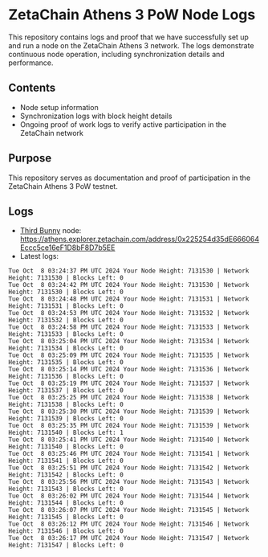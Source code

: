 # ZetaChain Athens 3 PoW Node Logs
This repository contains logs and proof that we have successfully set up and run a node on the ZetaChain Athens 3 network. The logs demonstrate continuous node operation, including synchronization details and performance.

## Contents
- Node setup information
- Synchronization logs with block height details
- Ongoing proof of work logs to verify active participation in the ZetaChain network

## Purpose
This repository serves as documentation and proof of participation in the ZetaChain Athens 3 PoW testnet.

## Logs

- [Third Bunny](https://thirdbunny.xyz/) node: https://athens.explorer.zetachain.com/address/0x225254d35dE666064Eccc5ce16eF1D8bF8D7b5EE
- Latest logs:
```
Tue Oct  8 03:24:37 PM UTC 2024 Your Node Height: 7131530 | Network Height: 7131530 | Blocks Left: 0
Tue Oct  8 03:24:42 PM UTC 2024 Your Node Height: 7131530 | Network Height: 7131530 | Blocks Left: 0
Tue Oct  8 03:24:48 PM UTC 2024 Your Node Height: 7131531 | Network Height: 7131531 | Blocks Left: 0
Tue Oct  8 03:24:53 PM UTC 2024 Your Node Height: 7131532 | Network Height: 7131532 | Blocks Left: 0
Tue Oct  8 03:24:58 PM UTC 2024 Your Node Height: 7131533 | Network Height: 7131533 | Blocks Left: 0
Tue Oct  8 03:25:04 PM UTC 2024 Your Node Height: 7131534 | Network Height: 7131534 | Blocks Left: 0
Tue Oct  8 03:25:09 PM UTC 2024 Your Node Height: 7131535 | Network Height: 7131535 | Blocks Left: 0
Tue Oct  8 03:25:14 PM UTC 2024 Your Node Height: 7131536 | Network Height: 7131536 | Blocks Left: 0
Tue Oct  8 03:25:19 PM UTC 2024 Your Node Height: 7131537 | Network Height: 7131537 | Blocks Left: 0
Tue Oct  8 03:25:25 PM UTC 2024 Your Node Height: 7131538 | Network Height: 7131538 | Blocks Left: 0
Tue Oct  8 03:25:30 PM UTC 2024 Your Node Height: 7131539 | Network Height: 7131539 | Blocks Left: 0
Tue Oct  8 03:25:35 PM UTC 2024 Your Node Height: 7131539 | Network Height: 7131540 | Blocks Left: 1
Tue Oct  8 03:25:41 PM UTC 2024 Your Node Height: 7131540 | Network Height: 7131540 | Blocks Left: 0
Tue Oct  8 03:25:46 PM UTC 2024 Your Node Height: 7131541 | Network Height: 7131541 | Blocks Left: 0
Tue Oct  8 03:25:51 PM UTC 2024 Your Node Height: 7131542 | Network Height: 7131542 | Blocks Left: 0
Tue Oct  8 03:25:56 PM UTC 2024 Your Node Height: 7131543 | Network Height: 7131543 | Blocks Left: 0
Tue Oct  8 03:26:02 PM UTC 2024 Your Node Height: 7131544 | Network Height: 7131544 | Blocks Left: 0
Tue Oct  8 03:26:07 PM UTC 2024 Your Node Height: 7131545 | Network Height: 7131545 | Blocks Left: 0
Tue Oct  8 03:26:12 PM UTC 2024 Your Node Height: 7131546 | Network Height: 7131546 | Blocks Left: 0
Tue Oct  8 03:26:17 PM UTC 2024 Your Node Height: 7131547 | Network Height: 7131547 | Blocks Left: 0
```
